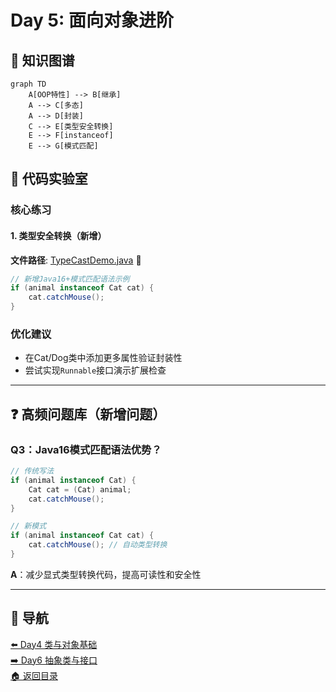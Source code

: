 # Day 5: 面向对象进阶

## 📌 知识图谱
```mermaid
graph TD
    A[OOP特性] --> B[继承]
    A --> C[多态]
    A --> D[封装]
    C --> E[类型安全转换]
    E --> F[instanceof]
    E --> G[模式匹配]
```

## 🧩 代码实验室

### 核心练习

#### 1. 类型安全转换（新增）
**文件路径**: [TypeCastDemo.java](../../src/main/java/com/lyh/day5/TypeCastDemo.java) 🔴
```java
// 新增Java16+模式匹配语法示例
if (animal instanceof Cat cat) {
    cat.catchMouse();
}
```

### 优化建议
- 在Cat/Dog类中添加更多属性验证封装性
- 尝试实现`Runnable`接口演示扩展检查

---

## ❓ 高频问题库（新增问题）

### Q3：Java16模式匹配语法优势？
```java
// 传统写法
if (animal instanceof Cat) {
    Cat cat = (Cat) animal;
    cat.catchMouse();
}

// 新模式
if (animal instanceof Cat cat) {
    cat.catchMouse(); // 自动类型转换
}
```
**A**：减少显式类型转换代码，提高可读性和安全性

---

## 🧭 导航
[⬅️ Day4 类与对象基础](./day4.md)  
[➡️ Day6 抽象类与接口](./Day6.md)  
[🏠 返回目录](../../README.md)
